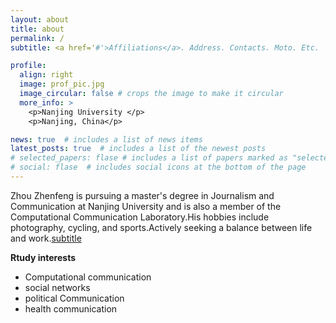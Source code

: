 ```yaml
---
layout: about
title: about
permalink: /
subtitle: <a href='#'>Affiliations</a>. Address. Contacts. Moto. Etc.

profile:
  align: right
  image: prof_pic.jpg
  image_circular: false # crops the image to make it circular
  more_info: >
    <p>Nanjing University </p>
    <p>Nanjing, China</p>

news: true  # includes a list of news items
latest_posts: true  # includes a list of the newest posts
# selected_papers: flase # includes a list of papers marked as "selected={true}"
# social: flase  # includes social icons at the bottom of the page
---
```


Zhou Zhenfeng is pursuing a master's degree in Journalism and Communication at Nanjing University and is also a member of the Computational Communication Laboratory.His hobbies include photography, cycling, and sports.Actively seeking a balance between life and work.[subtitle](http://zhou-zhen-feng.github.io)


  **Rtudy interests**                                 
  - Computational communication
  - social networks
  - political Communication
  - health communication
